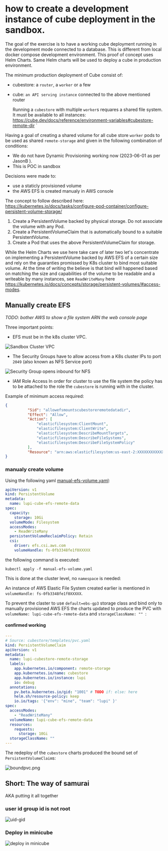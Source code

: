 # how to create a development instance of cube deployment in the sandbox.

The goal of the exercise is to have a working cube deployment running in the development mode connected to a database. This is different from local docker compose development environment. This proof of concept uses Helm Charts. Same Helm charts will be used to deploy a cube in production environment.

The minimum production deployment of Cube consist of:
- cubestore: a `router`, a `worker` or a few
- cube: `an API serving instance` connected to the above mentioned router

    Running a `cubestore` with multiple `worker`s requares a shared file system. It must be available to all instances: https://cube.dev/docs/reference/environment-variables#cubestore-remote-dir `

Having a goal of creating a shared volume for all cube store `worker` pods to be used as shared `remote-storage` and given in the following combination of conditions:
  - We do not have Dynamic Provisioning working now (2023-06-01 as per JasonB ).
  - This is POC in sandbox

Decisions were made to:
  - use a staticly provisioned volume
  - the AWS EFS is created manualy in AWS console 


The concept to follow described here: https://kubernetes.io/docs/tasks/configure-pod-container/configure-persistent-volume-storage/
  1. Create a PersistentVolume backed by physical storage. Do not associate the volume with any Pod.
  2. Create a PersistentVolumeClaim that is automatically bound to a suitable PersistentVolume.
  3. Create a Pod that uses the above PersistentVolumeClaim for storage.

While the Helm Charts we use here take care of later two let's concentrate on implementing a PersistentVolume backed by AWS EFS of a certain size and rely on the guaranties promissed by K8s cluster to bind most suitable volume. At the time of writing the believe is that bind will happened based on matching the size and capabilities of the volume to be readable and a writeable by many instances, see `ReadWriteMany` here https://kubernetes.io/docs/concepts/storage/persistent-volumes/#access-modes.


## Manually create EFS

_TODO: bother AWS to show a file system ARN  the web console page_

Three important points:

  * EFS must be in the k8s cluster VPC.

  ![Sandbox Cluster VPC](./efs-vpc.png)


  * The Security Groups have to allow access from a K8s cluster IPs to port `2049` 
  (also known as NFS Service port)

  ![Security Group opens inbound for NFS](./sg-inbound.png)



  * IAM Role Access
  In order for cluster to use the file system the policy has to be attached to the role the `cubestore` is running with in the cluster.
  
  Example of minimum access required:
  ```json
{
            "Sid": "allowefsmountscubestoreremotedatadir",
            "Effect": "Allow",
            "Action": [
                "elasticfilesystem:ClientMount",
                "elasticfilesystem:ClientWrite",
                "elasticfilesystem:DescribeMountTargets",
                "elasticfilesystem:DescribeFileSystems",
                "elasticfilesystem:DescribeFileSystemPolicy"
            ],
            "Resource": "arn:aws:elasticfilesystem:us-east-2:XXXXXXXXXXXX:file-system/fs-0xxxxxxxxxxxxxx"
}
  ```

### manualy create volume

Using the following yaml [manual-efs-volume.yaml](./manual-efs-volume.yaml): 

```yaml
apiVersion: v1
kind: PersistentVolume
metadata:
  name: lupi-cube-efs-remote-data
spec:
  capacity:
    storage: 10Gi
  volumeMode: Filesystem
  accessModes:
    - ReadWriteMany
  persistentVolumeReclaimPolicy: Retain
  csi:
    driver: efs.csi.aws.com
    volumeHandle: fs-0fb3348fe1f0XXXXX

```

the following command is executed:

`kubectl apply -f manual-efs-volume.yaml`

This is done at the cluster level, no `namespace` is needed:

An instance of AWS Elastic File System created earlier is mentioned 
in `volumeHandle: fs-0fb3348fe1f0XXXXX`.


To prevent the claster to use `default=ebs-gp3` storage class and bind only to manually provisioned AWS EFS the charts updated to produce the PVC with `volumeName: lupi-cube-efs-remote-data`
and  `storageClassName: "" `:

#### confirmed working

```yaml
---
# Source: cubestore/templates/pvc.yaml
kind: PersistentVolumeClaim
apiVersion: v1
metadata:
  name: lupi-cubestore-remote-storage
  labels:
    app.kubernetes.io/component: remote-storage
    app.kubernetes.io/name: cubestore
    app.kubernetes.io/instance: lupi
    io: debug
  annotations:
    pv.beta.kubernetes.io/gid: "1001" # TODO if: else: here
    helm.sh/resource-policy: keep
    io.io/tags: '{"env": "mine", "team": "lupi" }'
spec:
  accessModes:
    - "ReadWriteMany"
  volumeName: lupi-cube-efs-remote-data
  resources:
    requests:
      storage: 10Gi
  storageClassName: ""
---
```

The redeploy of the `cubestore` charts produced the bound set of `PersistentVolumeClaim`s:


![boundpvc.png](./boundpvc.png)


## Short: The way of samurai 

AKA putting it all together

### user id group id is not root

![uid-gid](./uid-gid-confirmed.png)


### Deploy in minicube

![deploy in minicube](./take-off.png)


